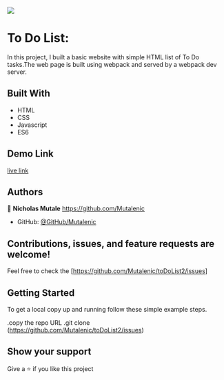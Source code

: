 ![](https://img.shields.io/badge/Microverse-blueviolet)

# To Do List:

In this project, I built a basic website with simple HTML list of To Do tasks.The web page is built using webpack and served by a webpack dev server.

## Built With

- HTML
- CSS
- Javascript
- ES6


## Demo Link
[live link](https://mutalenic.github.io/toDoList2/)

## Authors

 👤 **Nicholas Mutale** https://github.com/Mutalenic
 
 - GitHub: [@GitHub/Mutalenic](https://github.com/Mutalenic)

## Contributions, issues, and feature requests are welcome!

Feel free to check the [https://github.com/Mutalenic/toDoList2/issues]

## Getting Started

To get a local copy up and running follow these simple example steps.

.copy the repo URL
.git clone (https://github.com/Mutalenic/toDoList2/issues)

## Show your support

Give a ⭐️ if you like this project